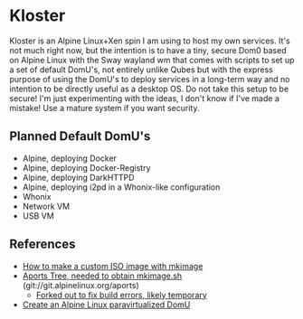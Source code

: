 Kloster
=======

Kloster is an Alpine Linux+Xen spin I am using to host my own services. It's not
much right now, but the intention is to have a tiny, secure Dom0 based on Alpine
Linux with the Sway wayland wm that comes with scripts to set up a set of
default DomU's, not entirely unlike Qubes but with the express purpose of using
the DomU's to deploy services in a long-term way and no intention to be directly
useful as a desktop OS. Do not take this setup to be secure! I'm just
experimenting with the ideas, I don't know if I've made a mistake! Use a mature
system if you want security.

Planned Default DomU's
----------------------

  * Alpine, deploying Docker
  * Alpine, deploying Docker-Registry
  * Alpine, deploying DarkHTTPD
  * Alpine, deploying i2pd in a Whonix-like configuration
  * Whonix
  * Network VM
  * USB VM

References
----------

  * [How to make a custom ISO image with mkimage](https://wiki.alpinelinux.org/wiki/How_to_make_a_custom_ISO_image_with_mkimage)
  * [Aports Tree, needed to obtain mkimage.sh](http://git.alpinelinux.org/cgit/aports/) (git://git.alpinelinux.org/aports)
    * [Forked out to fix build errors, likely temporary](https://github.com/eyedeekay/aports)
  * [Create an Alpine Linux paravirtualized DomU](https://wiki.alpinelinux.org/wiki/Create_Alpine_Linux_PV_DomU)
